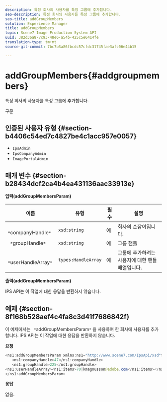 ```yaml
---
description: 특정 회사의 사용자를 특정 그룹에 추가합니다.
seo-description: 특정 회사의 사용자를 특정 그룹에 추가합니다.
seo-title: addGroupMembers
solution: Experience Manager
title: addGroupMembers
topic: Scene7 Image Production System API
uuid: 382d36a8-7c93-48e6-a54b-425c5e6414fe
translation-type: tm+mt
source-git-commit: 7bc7b3a86fbcdc57cfdc31745fae3afc06e44b15

---
```



# addGroupMembers{#addgroupmembers}

특정 회사의 사용자를 특정 그룹에 추가합니다.

구문

## 인증된 사용자 유형 {#section-b4406c54ed7c4827be4c1acc957e0057}

* `IpsAdmin`
* `IpsCompanyAdmin`
* `ImagePortalAdmin`

## 매개 변수 {#section-b28434dcf2ca4b4ea431136aac33913e}

**입력(addGroupMembersParam)**

| 이름 | 유형 | 필수 | 설명 |
|---|---|---|---|
| ` *`companyHandle`*` | `xsd:string` | 예 | 회사의 손잡이입니다. |
| ` *`groupHandle`*` | `xsd:string` | 예 | 그룹 핸들 |
| ` *`userHandleArray`*` | `types:HandleArray` | 예 | 그룹에 추가하려는 사용자에 대한 핸들 배열입니다. |

**출력(addGroupMembersParam)**

IPS API는 이 작업에 대한 응답을 반환하지 않습니다.

## 예제 {#section-8f168b528aef4c4fa8c3d41f7686842f}

이 예제에서는 ` *`addGroupMembersParam`*` 을 사용하여 한 회사에 사용자를 추가합니다. IPS API는 이 작업에 대한 응답을 반환하지 않습니다.

**요청**

```java
<ns1:addGroupMembersParam xmlns:ns1="http://www.scene7.com/IpsApi/xsd">
   <ns1:companyHandle>47</ns1:companyHandle>
   <ns1:groupHandle>225</ns1:groupHandle>
<ns1:userHandleArray><ns1:items>70|kmagnusson@adobe.com</ns1:items></ns1:userHandleArray>
</ns1:addGroupMembersParam>
```

**응답**

없음.
